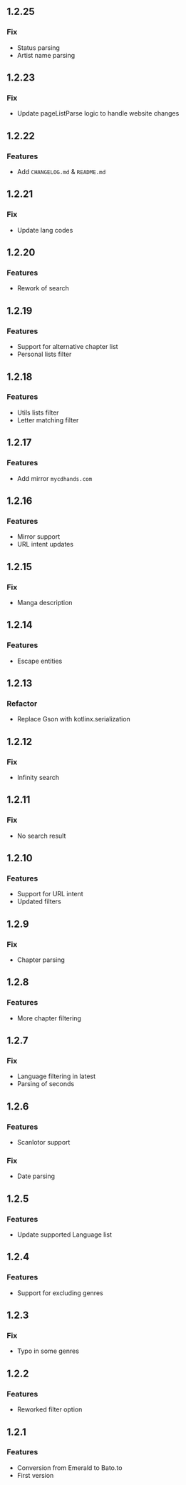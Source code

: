 ## 1.2.25

### Fix

* Status parsing
* Artist name parsing

## 1.2.23

### Fix

* Update pageListParse logic to handle website changes

## 1.2.22

### Features

* Add `CHANGELOG.md` & `README.md`

## 1.2.21

### Fix

* Update lang codes

## 1.2.20

### Features

* Rework of search

## 1.2.19

### Features

* Support for alternative chapter list
* Personal lists filter

## 1.2.18

### Features

* Utils lists filter
* Letter matching filter

## 1.2.17

### Features

* Add mirror `mycdhands.com`

## 1.2.16

### Features

* Mirror support
* URL intent updates

## 1.2.15

### Fix

* Manga description

## 1.2.14

### Features

* Escape entities

## 1.2.13

### Refactor

* Replace Gson with kotlinx.serialization

## 1.2.12

### Fix

* Infinity search

## 1.2.11

### Fix

* No search result

## 1.2.10

### Features

* Support for URL intent
* Updated filters

## 1.2.9

### Fix

* Chapter parsing

## 1.2.8

### Features

* More chapter filtering

## 1.2.7

### Fix

* Language filtering in latest
* Parsing of seconds

## 1.2.6

### Features

* Scanlotor support

### Fix

* Date parsing

## 1.2.5

### Features

* Update supported Language list

## 1.2.4

### Features

* Support for excluding genres

## 1.2.3

### Fix

* Typo in some genres

## 1.2.2

### Features

* Reworked filter option

## 1.2.1

### Features

* Conversion from Emerald to Bato.to
* First version
